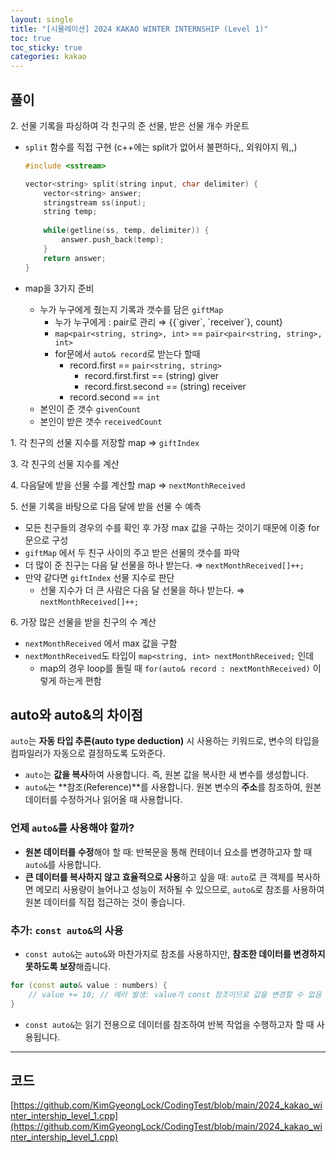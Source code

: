 ```yaml
---
layout: single
title: "[시뮬레이션] 2024 KAKAO WINTER INTERNSHIP (Level 1)"
toc: true
toc_sticky: true
categories: kakao
---
```


[](https://school.programmers.co.kr/learn/courses/30/lessons/258712)

## 풀이

2\. 선물 기록을 파싱하여 각 친구의 준 선물, 받은 선물 개수 카운트

- `split` 함수를 직접 구현 (c++에는 split가 없어서 불편하다,, 외워야지 뭐,,)
    
    ```cpp
    #include <sstream>
    
    vector<string> split(string input, char delimiter) {
        vector<string> answer;
        stringstream ss(input);
        string temp;
        
        while(getline(ss, temp, delimiter)) {
            answer.push_back(temp);
        }
        return answer;
    }
    ```
    
- map을 3가지 준비
    - 누가 누구에게 줬는지 기록과 갯수를 담은 `giftMap`
        - 누가 누구에게 : pair로 관리 ⇒ \{\{\`giver\`, \`receiver\`\}, count}
        - `map<pair<string, string>, int>`  == `pair<pair<string, string>, int>`
        - for문에서 `auto& record`로 받는다 할때
            - record.first == `pair<string, string>`
                - record.first.first == (string) giver
                - record.first.second == (string) receiver
            - record.second == `int`
    - 본인이 준 갯수 `givenCount`
    - 본인이 받은 갯수 `receivedCount`
    

1\. 각 친구의 선물 지수를 저장할 map ⇒ `giftIndex`

3\. 각 친구의 선물 지수를 계산

4\. 다음달에 받을 선물 수를 계산할 map ⇒ `nextMonthReceived`

5\. 선물 기록을 바탕으로 다음 달에 받을 선물 수 예측

- 모든 친구들의 경우의 수를 확인 후 가장 max 값을 구하는 것이기 때문에 이중 for문으로 구성
- `giftMap` 에서 두 친구 사이의 주고 받은 선물의 갯수를 파악
- 더 많이 준 친구는 다음 달 선물을 하나 받는다. ⇒ `nextMonthReceived[]++;`
- 만약 같다면 `giftIndex` 선물 지수로 판단
    - 선물 지수가 더 큰 사람은 다음 달 선물을 하나 받는다. ⇒ `nextMonthReceived[]++;`

6\. 가장 많은 선물을 받을 친구의 수 계산

- `nextMonthReceived` 에서 max 값을 구함
- `nextMonthReceived`도 타입이 `map<string, int> nextMonthReceived;` 인데
    - map의 경우 loop를 돌릴 때 `for(auto& record : nextMonthReceived)` 이렇게 하는게 편함

## auto와 auto&의 차이점

`auto`는 **자동 타입 추론(auto type deduction)** 시 사용하는 키워드로, 변수의 타입을 컴파일러가 자동으로 결정하도록 도와준다.

- `auto`는 **값을 복사**하여 사용합니다. 즉, 원본 값을 복사한 새 변수를 생성합니다.
- `auto&`는 **참조(Reference)**를 사용합니다. 원본 변수의 **주소**를 참조하여, 원본 데이터를 수정하거나 읽어올 때 사용합니다.

### 언제 `auto&`를 사용해야 할까?

- **원본 데이터를 수정**해야 할 때: 반복문을 통해 컨테이너 요소를 변경하고자 할 때 `auto&`를 사용합니다.
- **큰 데이터를 복사하지 않고 효율적으로 사용**하고 싶을 때: `auto`로 큰 객체를 복사하면 메모리 사용량이 늘어나고 성능이 저하될 수 있으므로, `auto&`로 참조를 사용하여 원본 데이터를 직접 접근하는 것이 좋습니다.

### 추가: `const auto&`의 사용

- `const auto&`는 `auto&`와 마찬가지로 참조를 사용하지만, **참조한 데이터를 변경하지 못하도록 보장**해줍니다.

```cpp
for (const auto& value : numbers) {
    // value += 10; // 에러 발생: value가 const 참조이므로 값을 변경할 수 없음
}
```

- `const auto&`는 읽기 전용으로 데이터를 참조하여 반복 작업을 수행하고자 할 때 사용됩니다.

---

## 코드

[https://github.com/KimGyeongLock/CodingTest/blob/main/2024_kakao_winter_intership_level_1.cpp](https://github.com/KimGyeongLock/CodingTest/blob/main/2024_kakao_winter_intership_level_1.cpp)
